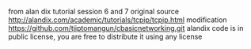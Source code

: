 from alan dix tutorial session 6 and 7
original source http://alandix.com/academic/tutorials/tcpip/tcpip.html
modification https://github.com/tjiptomangun/cbasicnetworking.git
alandix code is in public license, you are free to distribute it using any license
